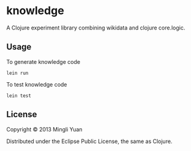 # knowledge

A Clojure experiment library combining wikidata and clojure core.logic.

## Usage

To generate knowledge code
```shell
lein run
```

To test knowledge code
```shell
lein test
```

## License

Copyright © 2013 Mingli Yuan

Distributed under the Eclipse Public License, the same as Clojure.
